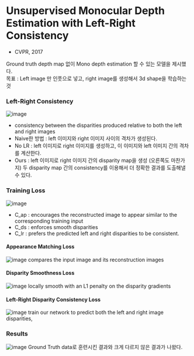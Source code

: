 # Unsupervised Monocular Depth Estimation with Left-Right Consistency
- CVPR, 2017

Ground truth depth map 없이 Mono depth estimation 할 수 있는 모델을 제시했다.       
목표 : Left image 만 인풋으로 넣고, right image를 생성해서 3d shape을 학습하는 것     

### Left-Right Consistency
![image](https://user-images.githubusercontent.com/70581043/150300450-9f1da625-f365-459d-96cb-432ae13ae8d6.png)
- consistency between the disparities produced relative to both the left and right images
- Naive한 방법 : left 이미지와 right 이미지 사이의 격차가 생성된다.
- No LR : left 이미지로 right 이미지를 생성하고, 이 이미지와 left 이미지 간의 격차를 계산한다.
- Ours : left 이미지로 right 이미지 간의 disparity map을 생성 (오른쪽도 마찬가지) 두 disparity map 간의 consistency를 이용해서 더 정확한 결과를 도출해낼 수 있다.

### Training Loss
![image](https://user-images.githubusercontent.com/70581043/150327753-6bbd4db8-1667-4228-94c4-3055ec656a46.png)
- C_ap : encourages the reconstructed image to appear similar to the corresponding training input
- C_ds : enforces smooth disparities
- C_lr : prefers the predicted left and right disparities to be consistent.

#### Appearance Matching Loss
![image](https://user-images.githubusercontent.com/70581043/150328502-3ee1861a-0b65-4552-8f84-d78fa743013c.png)
compares the input image and its reconstruction images

#### Disparity Smoothness Loss
![image](https://user-images.githubusercontent.com/70581043/150328550-4a62675e-0431-490f-bca4-322433f6b493.png)
locally smooth with an L1 penalty on the disparity gradients

#### Left-Right Disparity Consistency Loss
![image](https://user-images.githubusercontent.com/70581043/150328818-ba7ee165-ea7e-4a62-8265-4f07be503d3e.png)
train our network to predict both the left and right image disparities,

### Results
![image](https://user-images.githubusercontent.com/70581043/150329210-14891352-a9fa-44da-bd6f-5ebf05f271cc.png)
Ground Truth data로 훈련시킨 결과와 크게 다르지 않은 결과가 나왔다.